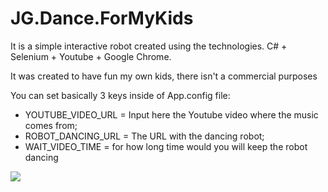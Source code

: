 # JG.Dance.ForMyKids
It is a simple interactive robot created using the technologies. C# + Selenium + Youtube + Google Chrome.

It was created to have fun my own kids, there isn't a commercial purposes 

You can set basically 3 keys inside of App.config file:
- YOUTUBE_VIDEO_URL = Input here the Youtube video where the music comes from;
- ROBOT_DANCING_URL = The URL with the dancing robot; 
- WAIT_VIDEO_TIME = for how long time would you will keep the robot dancing

<img src="https://github.com/juninhograo/JG.Dance.ForMyKids/raw/master/dance-robot.gif" />
